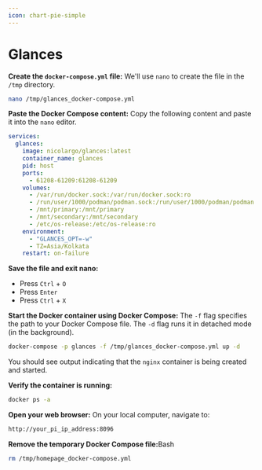 ```yaml
---
icon: chart-pie-simple
---
```


# Glances

**Create the `docker-compose.yml` file:** We'll use `nano` to create the file in the `/tmp` directory.

```bash
nano /tmp/glances_docker-compose.yml
```

**Paste the Docker Compose content:** Copy the following content and paste it into the `nano` editor.

```yaml
services:
  glances:
    image: nicolargo/glances:latest
    container_name: glances
    pid: host
    ports:
      - 61208-61209:61208-61209
    volumes:
      - /var/run/docker.sock:/var/run/docker.sock:ro
      - /run/user/1000/podman/podman.sock:/run/user/1000/podman/podman.sock:ro
      - /mnt/primary:/mnt/primary
      - /mnt/secondary:/mnt/secondary
      - /etc/os-release:/etc/os-release:ro
    environment:
      - "GLANCES_OPT=-w"
      - TZ=Asia/Kolkata
    restart: on-failure
```

**Save the file and exit nano:**

* Press `Ctrl` + `O`
* Press `Enter`
* Press `Ctrl` + `X`&#x20;

**Start the Docker container using Docker Compose:** The `-f` flag specifies the path to your Docker Compose file. The `-d` flag runs it in detached mode (in the background).

```bash
docker-compose -p glances -f /tmp/glances_docker-compose.yml up -d
```

You should see output indicating that the `nginx` container is being created and started.

**Verify the container is running:**

```bash
docker ps -a
```

**Open your web browser:** On your local computer, navigate to:

```bash
http://your_pi_ip_address:8096
```

**Remove the temporary Docker Compose file:**&#x42;ash

```bash
rm /tmp/homepage_docker-compose.yml
```
